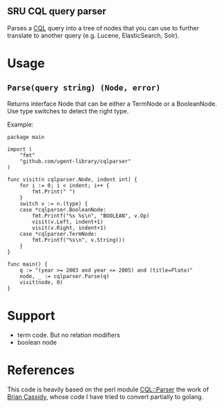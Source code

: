 SRU CQL query parser
--------------------

Parses a [CQL](https://www.loc.gov/standards/sru/cql/spec.html) query into a tree of nodes that you can use to further translate to another query (e.g. Lucene, ElasticSearch, Solr).

# Usage

## `Parse(query string) (Node, error)`

Returns interface Node that can be either a TermNode or a BooleanNode.
Use type switches to detect the right type.

Example:

```
package main

import (
	"fmt"
	"github.com/ugent-library/cqlparser"
)

func visit(n cqlparser.Node, indent int) {
	for i := 0; i < indent; i++ {
		fmt.Print(" ")
	}
	switch v := n.(type) {
	case *cqlparser.BooleanNode:
		fmt.Printf("%s %s\n", "BOOLEAN", v.Op)
		visit(v.Left, indent+1)
		visit(v.Right, indent+1)
	case *cqlparser.TermNode:
		fmt.Printf("%s\n", v.String())
	}
}

func main() {
	q := "(year >= 2003 and year <= 2005) and (title=Plato)"
	node, _ := cqlparser.Parse(q)
	visit(node, 0)
}
```

# Support

* term code. But no relation modifiers
* boolean node

# References

This code is heavily based on the perl module [CQL::Parser](https://github.com/bricas/cql-parser) the work of [Brian Cassidy](https://github.com/bricas), whose code I have tried to convert partially to golang.